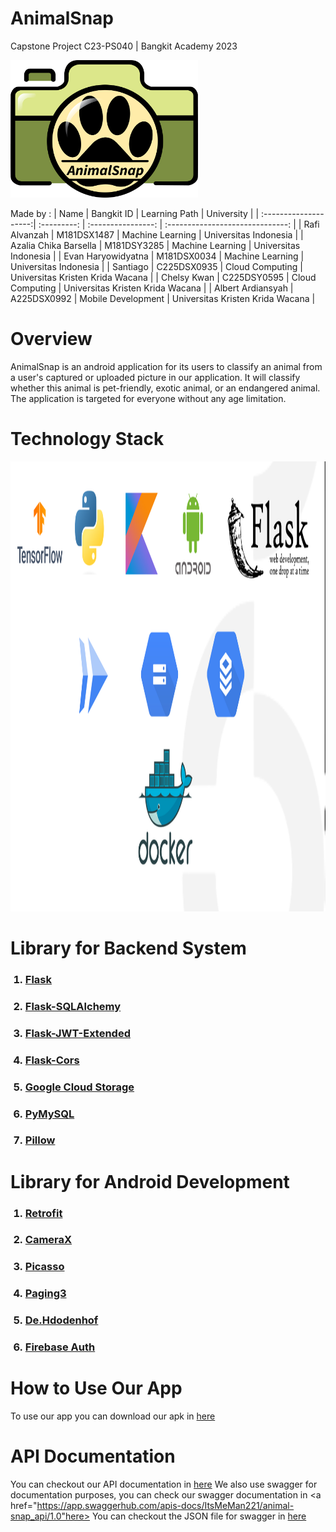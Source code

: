 # AnimalSnap

Capstone Project C23-PS040 | Bangkit Academy 2023

<img src="https://github.com/ItsMeMan221/animal-snap/blob/main/docs/logo_app.png" alt="logo application" width="300" height="220">

Made by :
| Name                  | Bangkit ID  | Learning Path      | University                       |
| :--------------------:| :---------: | :----------------: | :------------------------------: |
| Rafi Alvanzah         | M181DSX1487 | Machine Learning   | Universitas Indonesia            |
| Azalia Chika Barsella | M181DSY3285 | Machine Learning   | Universitas Indonesia            |
| Evan Haryowidyatna    | M181DSX0034 | Machine Learning   | Universitas Indonesia            |
| Santiago              | C225DSX0935 | Cloud Computing    | Universitas Kristen Krida Wacana |
| Chelsy Kwan           | C225DSY0595 | Cloud Computing    | Universitas Kristen Krida Wacana |
| Albert Ardiansyah     | A225DSX0992 | Mobile Development | Universitas Kristen Krida Wacana |

# Overview

AnimalSnap is an android application for its users to classify an animal from a user's captured or uploaded picture in our application. It will classify whether this animal is pet-friendly, exotic animal, or an endangered animal. The application is targeted for everyone without any age limitation.

# Technology Stack 
<img src="https://github.com/ItsMeMan221/animal-snap/blob/main/docs/TechStack.png" alt="logo application" width="1280" height="720">


# Library for Backend System
<ol>
    <h3><li><a href="https://flask.palletsprojects.com/en/2.3.x/">Flask</a></li></h3>
    <h3><li><a href="https://flask-sqlalchemy.palletsprojects.com/en/3.0.x/">Flask-SQLAlchemy</a></li></h3>
    <h3><li><a href="https://flask-jwt-extended.readthedocs.io/en/stable/">Flask-JWT-Extended</a></li></h3>
    <h3><li><a href="https://flask-cors.readthedocs.io/en/latest/">Flask-Cors</a></li></h3>
    <h3><li><a href="https://pypi.org/project/google-cloud-storage/">Google Cloud Storage</a></li></h3>
    <h3><li><a href="https://pypi.org/project/pymysql/">PyMySQL</a></li></h3>
    <h3><li><a href="https://pypi.org/project/Pillow/">Pillow</a></li></h3>
</ol>

# Library for Android Development
<ol>
    <h3><li><a href="https://square.github.io/retrofit/">Retrofit</a></li></h3>
    <h3><li><a href="https://developer.android.com/training/camerax">CameraX</a></li></h3>
    <h3><li><a href="https://square.github.io/picasso/">Picasso</a></li></h3>
    <h3><li><a href="https://developer.android.com/topic/libraries/architecture/paging/v3-overview">Paging3</a></li></h3>
    <h3><li><a href="https://github.com/hdodenhof/CircleImageView">De.Hdodenhof</a></li></h3>
    <h3><li><a href="https://firebase.google.com/docs/auth">Firebase Auth</a></li></h3>
</ol>

# How to Use Our App
To use our app you can download our apk in <a href="#">here</a>

# API Documentation
You can checkout our API documentation in <a href="https://documenter.getpostman.com/view/27666286/2s93sc5YB7">here</a>
We also use swagger for documentation purposes, you can check our swagger documentation in <a href="https://app.swaggerhub.com/apis-docs/ItsMeMan221/animal-snap_api/1.0"here></a>
You can checkout the JSON file for swagger in <a href="https://github.com/ItsMeMan221/animal-snap/blob/animal-snap-api/static/openapi.json">here</a>